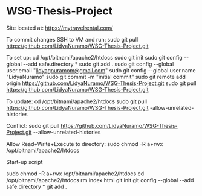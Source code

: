 # WSG-Thesis-Project

Site located at: https://mytravelrental.com/

To commit changes SSH to VM and run: sudo git pull https://github.com/LidyaNuramo/WSG-Thesis-Project.git

To set up:
cd /opt/bitnami/apache2/htdocs 
sudo git init 
sudo git config --global --add safe.directory *
sudo git add . 
sudo git config --global user.email "lidyagnuramom@gmail.com" 
sudo git config --global user.name "LidyaNuramo" 
sudo git commit -m "initial commit" 
sudo git remote add origin https://github.com/LidyaNuramo/WSG-Thesis-Project.git
sudo git pull https://github.com/LidyaNuramo/WSG-Thesis-Project.git

To update:
cd /opt/bitnami/apache2/htdocs 
sudo git pull https://github.com/LidyaNuramo/WSG-Thesis-Project.git -allow-unrelated-histories 

Conflict:
sudo git pull https://github.com/LidyaNuramo/WSG-Thesis-Project.git --allow-unrelated-histories 

Allow Read+Write+Execute to directory:
sudo chmod -R a+rwx /opt/bitnami/apache2/htdocs

Start-up script

sudo chmod -R a+rwx /opt/bitnami/apache2/htdocs
cd /opt/bitnami/apache2/htdocs 
rm index.html
git init 
git config --global --add safe.directory *
git add . 